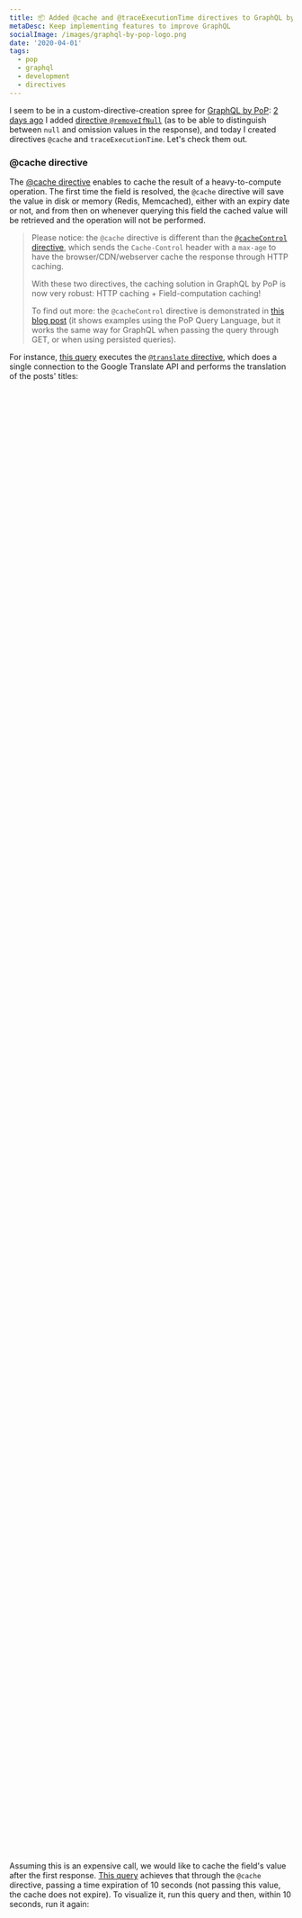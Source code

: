 ```yaml
---
title: 📦 Added @cache and @traceExecutionTime directives to GraphQL by PoP
metaDesc: Keep implementing features to improve GraphQL
socialImage: /images/graphql-by-pop-logo.png
date: '2020-04-01'
tags:
  - pop
  - graphql
  - development
  - directives
---
```


I seem to be in a custom-directive-creation spree for [GraphQL by PoP](https://graphql-by-pop.com): [2 days ago](https://leoloso.com/posts/remove-if-null-directive/)  I added [directive `@removeIfNull`](https://github.com/getpop/graphql/blob/e3b8ff918249f8e1218c95f0a5156b9355e1e5ee/src/DirectiveResolvers/RemoveIfNullDirectiveResolver.php) (as to be able to distinguish between `null` and omission values in the response), and today I created directives `@cache` and `traceExecutionTime`. Let's check them out.

### @cache directive

The [@cache directive](https://github.com/getpop/engine/blob/e834fbcf7c3c1bc52f68e23e3e886eae2781146e/src/DirectiveResolvers/Cache/SaveCacheDirectiveResolver.php) enables to cache the result of a heavy-to-compute operation. The first time the field is resolved, the `@cache` directive will save the value in disk or memory (Redis, Memcached), either with an expiry date or not, and from then on whenever querying this field the cached value will be retrieved and the operation will not be performed.

> Please notice: the `@cache` directive is different than the [`@cacheControl` directive](https://github.com/getpop/cache-control/blob/7dee5642897c9e50e1b7bedd38539f0fedb77de1/src/DirectiveResolvers/AbstractCacheControlDirectiveResolver.php), which sends the `Cache-Control` header with a `max-age` to have the browser/CDN/webserver cache the response through HTTP caching.
>
> With these two directives, the caching solution in GraphQL by PoP is now very robust: HTTP caching + Field-computation caching!
>
> To find out more: the `@cacheControl` directive is demonstrated in [this blog post](https://leoloso.com/posts/pop-api-now-features-http-caching/) (it shows examples using the PoP Query Language, but it works the same way for GraphQL when passing the query through GET, or when using persisted queries).

For instance, [this query](https://newapi.getpop.org/graphiql/?show_logs=true&query=query%20%7B%0A%20%20posts(limit%3A3)%20%7B%0A%20%20%20%20id%0A%20%20%20%20title%20%40translate(from%3A%22en%22%2C%20to%3A%22es%22)%0A%20%20%7D%0A%7D) executes the [`@translate` directive](https://github.com/getpop/translate-directive/blob/e9c9ce4ad825241ab0465eba4c754689b8ddd4bc/src/DirectiveResolvers/AbstractTranslateDirectiveResolver.php), which does a single connection to the Google Translate API and performs the translation of the posts' titles:

<div id="graphiql-1st" style="height: 65vh; padding-top: 0; margin-top: 1rem;" class="video-player"></div>

Assuming this is an expensive call, we would like to cache the field's value after the first response. [This query](https://newapi.getpop.org/graphiql/?show_logs=true&query=query%20%7B%0A%20%20posts(limit%3A3)%20%7B%0A%20%20%20%20id%0A%20%20%20%20title%20%40translate(from%3A%22en%22%2C%20to%3A%22es%22)%20%40cache(time%3A10)%0A%20%20%7D%0A%7D) achieves that through the `@cache` directive, passing a time expiration of 10 seconds (not passing this value, the cache does not expire). To visualize it, run this query and then, within 10 seconds, run it again:

<div id="graphiql-2nd" style="height: 65vh; padding-top: 0; margin-top: 1rem;" class="video-player"></div>

> Please notice that directives in GraphQL are applied in order, so the following queries are different: 
>
> - `title @translate @cache`
> - `title @cache @translate`
>
> In the 1st case, it executes `@translate` and then `@cache`, so the translation is being cached; in the 2 case, it executes `@cache` and then `@translate`, so the caching only stores the value of the `title` field and not its translation.

How do we know that the 2nd time the response came from the cache? If you notice, the endpoint is passed a parameter `actions[]=show-logs` which prints logs under the `extensions` top-level entry. The first time we execute the query, we obtain this response:

![1st execution of query with @cache directive](/images/cache-directive-1st-run.png "1st execution of query with @cache directive")

The 2nd time, executing the same query within 10 seconds, we obtain this response, in which a log informs that the value is coming from the cache:

![2nd execution of query with @cache directive](/images/cache-directive-2nd-run.png "2nd execution of query with @cache directive")

Please notice how the log indicates which are the items that have been cached: in this case, the same 3 items being filtered. If we increase the `limit` to 6, and run again within 10 seconds, the already-cached 3 items will be retrieved from the cache, and the other 3, which have not been cached yet, will be retrieved fresh through Google Translate:

![3rd execution of query with @cache directive](/images/cache-directive-3rd-run.png "3rd execution of query with @cache directive")

If we run it again, now all 6 items will be cached:

![4th execution of query with @cache directive](/images/cache-directive-4th-run.png "4th execution of query with @cache directive")

Needless to say, the query retrieving cached fields feels faster. But how much faster? Can we quantify it?

### @traceExecutionTime directive

Yes, we can quantify it, because I also implemented the perfect companion: the [`@traceExecutionTime` directive](https://github.com/getpop/trace-tools/blob/91c32f8851bfe422963fb7911dd808ada7d4fecf/src/DirectiveResolvers/EndTraceExecutionTimeDirectiveResolver.php) tracks how much time it takes to resolve the field (including all the involved directives), and adds the result to the log. Let's check it out using the same earlier example.

Let's run [this query](https://newapi.getpop.org/graphiql/?show_logs=true&query=query%20%7B%0A%20%20posts(limit%3A3)%20%7B%0A%20%20%20%20id%0A%20%20%20%20title%20%40translate(from%3A%22en%22%2C%20to%3A%22es%22)%20%40cache(time%3A10)%20%40traceExecutionTime%0A%20%20%7D%0A%7D) with `@traceExecutionTime` first, and within 10 seconds again:

<div id="graphiql-3rd" style="height: 65vh; padding-top: 0; margin-top: 1rem;" class="video-player"></div>

For the first execution, resolving the field containing the `@translate` directive took 80.111 milliseconds to execute (from connecting to the Google Translate API):

![1st execution of query with @cache and @traceExecutionTime directives](/images/cache-logtime-directives-1st-run.png "1st execution of query with @cache and @traceExecutionTime directives")

For the second execution, the results from translating the titles were all cached, so the connection to Google Translate was avoided and the field was resolved in less than 1 millisecond:

![2nd execution of query with @cache and @traceExecutionTime directives](/images/cache-logtime-directives-2nd-run.png "2nd execution of query with @cache and @traceExecutionTime directives")

That is 80 times faster! How cool is that!? 👏👏👏

### So, can I install GraphQL by PoP? How?

Yes, you can install it following [these instructions](https://github.com/leoloso/PoP-API-WP#install), but the documentation right now is all over the place and not easy to follow (there is a bit in this blog, some bits in [this GitHub repo](https://github.com/getpop/graphql#install) and a few others, some other stuff in a few Smashing Magazine and LogRocket blog articles). It's certainly not ideal.

But don't despair! I'm working on a new documentation site, and then it will be perfect! It should be ready in a few weeks time... I will post updates in this blog and on [my Twitter account](https://twitter.com/losoviz).

Hasta la vista 👋

<link href="https://unpkg.com/graphiql/graphiql.min.css" rel="stylesheet" />

<script
  crossorigin
  src="https://unpkg.com/react/umd/react.production.min.js"
></script>
<script
  crossorigin
  src="https://unpkg.com/react-dom/umd/react-dom.production.min.js"
></script>
<script
  crossorigin
  src="https://unpkg.com/graphiql/graphiql.min.js"
></script>

<script>
  const apiURL = 'https://newapi.getpop.org/api/graphql/?actions[]=show-logs';
  const responseText = "Click the \"Execute Query\" button";
  const graphQLFetcher = graphQLParams =>
    fetch(apiURL, {
      method: 'post',
      headers: { 'Content-Type': 'application/json' },
      body: JSON.stringify(graphQLParams),
    })
      .then(response => response.json())
      .catch(() => response.text());

  ReactDOM.render(
    React.createElement(
      GraphiQL, 
      { 
        fetcher: graphQLFetcher,
        docExplorerOpen: false,
        response: responseText,
        query: 'query {\n  posts(limit:3) {\n    id\n    title @translate(from:"en", to:"es")\n  }\n}'
      }
    ),
    document.getElementById('graphiql-1st'),
  );

  ReactDOM.render(
    React.createElement(
      GraphiQL, 
      { 
        fetcher: graphQLFetcher,
        docExplorerOpen: false,
        response: responseText,
        query: 'query {\n  posts(limit:3) {\n    id\n    title @translate(from:"en", to:"es") @cache(time:10)\n  }\n}'
      }
    ),
    document.getElementById('graphiql-2nd'),
  );

  ReactDOM.render(
    React.createElement(
      GraphiQL, 
      { 
        fetcher: graphQLFetcher,
        docExplorerOpen: false,
        response: responseText,
        query: 'query {\n  posts(limit:3) {\n    id\n    title @translate(from:"en", to:"es") @cache(time:10) @traceExecutionTime\n  }\n}'
      }
    ),
    document.getElementById('graphiql-3rd'),
  );
</script>
